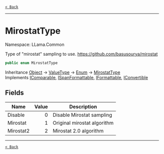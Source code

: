 [`< Back`](./)

---

# MirostatType

Namespace: LLama.Common

Type of "mirostat" sampling to use.
 https://github.com/basusourya/mirostat

```csharp
public enum MirostatType
```

Inheritance [Object](https://docs.microsoft.com/en-us/dotnet/api/system.object) → [ValueType](https://docs.microsoft.com/en-us/dotnet/api/system.valuetype) → [Enum](https://docs.microsoft.com/en-us/dotnet/api/system.enum) → [MirostatType](./llama.common.mirostattype.md)<br>
Implements [IComparable](https://docs.microsoft.com/en-us/dotnet/api/system.icomparable), [ISpanFormattable](https://docs.microsoft.com/en-us/dotnet/api/system.ispanformattable), [IFormattable](https://docs.microsoft.com/en-us/dotnet/api/system.iformattable), [IConvertible](https://docs.microsoft.com/en-us/dotnet/api/system.iconvertible)

## Fields

| Name | Value | Description |
| --- | --: | --- |
| Disable | 0 | Disable Mirostat sampling |
| Mirostat | 1 | Original mirostat algorithm |
| Mirostat2 | 2 | Mirostat 2.0 algorithm |

---

[`< Back`](./)

